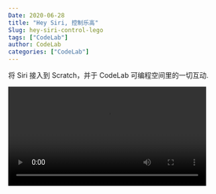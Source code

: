 ```yaml
---
Date: 2020-06-28
title: "Hey Siri, 控制乐高"
Slug: hey-siri-control-lego
tags: ["CodeLab"]
author: CodeLab
categories: ["CodeLab"]
---
```


将 Siri 接入到 Scratch，并于 CodeLab 可编程空间里的一切互动.

<!--more-->

<video width=80% src="https://adapter.codelab.club/video/1593431022011083.mp4" controls="controls"></video>
